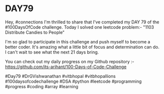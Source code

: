 # DAY79
Hey, #connections I'm thrilled to share that I've completed my DAY 79 of the #100DaysOfCode challenge. Today I solved one leetcode problem:- "1103 Distribute Candies to People"

I'm so glad to participate in this challenge and push myself to become a better coder. It's amazing what a little bit of focus and determination can do. I can't wait to see what the next 21 days bring.

You can check out my daily progress on my Github repository :- https://github.com/its-arihant/100-Days-of-Code-Challenge

#Day79 #DrGVishwanathan #vitbhopal #vitbhopallions #100daysofcodechallenge #DSA #python #leetcode #programming #progress #coding #array #learning 